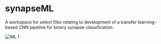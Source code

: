 # synapseML
A workspace for select files relating to development of a transfer learning-based CNN pipeline for binary synapse classification.

![ML 1](https://github.com/henrylowgh/synapseML/assets/131828718/da11aae6-c14d-4b26-b74d-d116235d2c78) 
 
 
 
 
 
  
 
 
